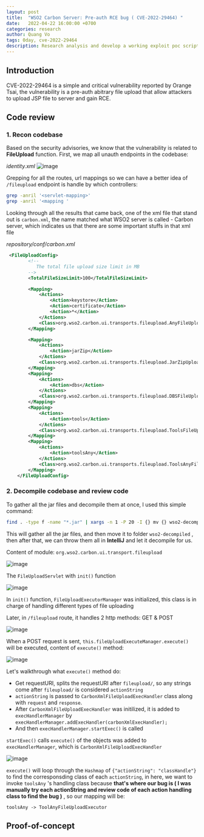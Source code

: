 ```yaml
---
layout: post
title:  "WSO2 Carbon Server: Pre-auth RCE bug ( CVE-2022-29464) "
date:   2022-04-22 16:00:00 +0700
categories: research
author: Quang Vo
tags: 0day, cve-2022-29464
description: Research analysis and develop a working exploit poc script 
---
```


## Introduction
CVE-2022-29464 is a simple and critical vulnerability reported by Orange Tsai, the vulnerability is a pre-auth abitrary file upload that allow attackers to upload JSP file to server and gain RCE. 
## Code review

### 1. Recon codebase 

Based on the security advisories, we know that the vulnerability is related to **FileUpload** function.
First, we map all unauth endpoints in the codebase:

*identity.xml*
![image](https://user-images.githubusercontent.com/37280106/164592856-ec770eff-864f-4920-afb2-623a0390d306.png)

Grepping for all the routes, url mappings so we can have a better idea of `/fileupload` endpoint is handle by which controllers:
```bash
grep -anril '<servlet-mapping>'
grep -anril '<mapping '
```

Looking through all the results that came back, one of the xml file that stand out is `carbon.xml`, the name matched what WSO2 server is called - Carbon server, which indicates us that there are some important stuffs in that xml file

*repository/conf/carbon.xml*

```xml
 <FileUploadConfig>
        <!--
           The total file upload size limit in MB
        -->
        <TotalFileSizeLimit>100</TotalFileSizeLimit>

        <Mapping>
            <Actions>
                <Action>keystore</Action>
                <Action>certificate</Action>
                <Action>*</Action>
            </Actions>
            <Class>org.wso2.carbon.ui.transports.fileupload.AnyFileUploadExecutor</Class>
        </Mapping>

        <Mapping>
            <Actions>
                <Action>jarZip</Action>
            </Actions>
            <Class>org.wso2.carbon.ui.transports.fileupload.JarZipUploadExecutor</Class>
        </Mapping>
        <Mapping>
            <Actions>
                <Action>dbs</Action>
            </Actions>
            <Class>org.wso2.carbon.ui.transports.fileupload.DBSFileUploadExecutor</Class>
        </Mapping>
        <Mapping>
            <Actions>
                <Action>tools</Action>
            </Actions>
            <Class>org.wso2.carbon.ui.transports.fileupload.ToolsFileUploadExecutor</Class>
        </Mapping>
        <Mapping>
            <Actions>
                <Action>toolsAny</Action>
            </Actions>
            <Class>org.wso2.carbon.ui.transports.fileupload.ToolsAnyFileUploadExecutor</Class>
        </Mapping>
    </FileUploadConfig>
```

### 2. Decompile codebase and review code

To gather all the jar files and decompile them at once, I used this simple command:
```bash
find . -type f -name "*.jar" | xargs -n 1 -P 20 -I {} mv {} wso2-decompiled/
```

This will gather all the jar files, and then move it to folder `wso2-decompiled` , then after that, we can throw them all in **IntelliJ** and let it decompile for us.

Content of module: `org.wso2.carbon.ui.transport.fileupload`

![image](https://user-images.githubusercontent.com/37280106/164597868-2806cd5f-bd56-4fc6-a2c9-86bf3a614d1f.png)

The `FileUploadServlet` with `init()` function 

![image](https://user-images.githubusercontent.com/37280106/165049405-421d5254-fc52-43ec-bbe6-b24b1e930e4a.png)

In `init()` function, `FileUploadExecutorManager` was initialized, this class is in charge of handling different types of file uploading

Later, in `/fileupload` route, it handles 2 http methods: GET & POST

![image](https://user-images.githubusercontent.com/37280106/165049949-341d892f-b8c8-405e-9c0a-a35d739ee726.png)

When a POST request is sent, `this.fileUploadExecuteManager.execute()` will be executed, content of `execute()` method:

![image](https://user-images.githubusercontent.com/37280106/165246271-8394c4a3-fb42-4be6-883b-5327b254dd87.png)

Let's walkthrough what `execute()` method do:
- Get requestURI, splits the requestURI after `fileupload/`, so any strings come after `fileupload/` is considered `actionString` 
- `actionString` is passed to `CarbonXmlFileUploadExecHandler` class along with `request` and `response`.
- After `CarbonXmlFileUploadExecHandler` was initilized, it is added to `execHandlerManager` by `execHandlerManager.addExecHandler(carbonXmlExecHandler);`
- And then `execHandlerManager.startExec()` is called 

`startExec()`  calls `execute()` of the objects was added to `execHandlerManager`, which is `CarbonXmlFileUploadExecHandler` 

![image](https://user-images.githubusercontent.com/37280106/165247678-e39a1a1e-b5fe-4311-a677-362a54203cd2.png)

`execute()` will loop through the `Hashmap` of `{"actionString": "classHandle"}` to find the corresponsding class of each `actionString`, in here, we want to invoke `toolsAny` 's handling class because **that's where our bug is ( I was manually try each actionString and review code of each action handling class  to find the bug )** , so our mapping will be:

```
toolsAny -> ToolAnyFileUploadExecutor
```

## Proof-of-concept

